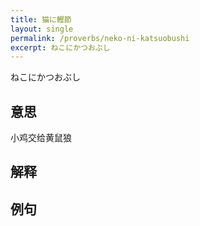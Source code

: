 ```yaml
---
title: 猫に鰹節
layout: single
permalink: /proverbs/neko-ni-katsuobushi
excerpt: ねこにかつおぶし
---
```


ねこにかつおぶし

## 意思

小鸡交给黄鼠狼

## 解释

## 例句

